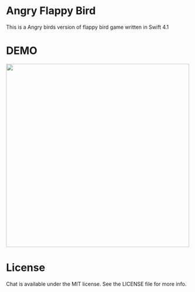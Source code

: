 # Angry Flappy Bird

This is a Angry birds version of flappy bird game written in Swift 4.1

# DEMO
<img src="https://github.com/MaorS/Angry-Flappy-Bird/blob/master/demo.gif" width="500">

# License
Chat is available under the MIT license. See the LICENSE file for more info.
